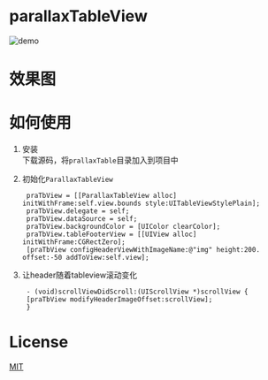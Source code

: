 # parallaxTableView
![demo](http://cl.ly/image/1W3A1r0m3r1D/Screen%20Recording%202015-03-26%20at%2011.28%20%E4%B8%8A%E5%8D%88.gif)
# 效果图

# 如何使用
1. 安装<br>
  下载源码，将`prallaxTable`目录加入到项目中  

2. 初始化`ParallaxTableView`  

        praTbView = [[ParallaxTableView alloc] initWithFrame:self.view.bounds style:UITableViewStylePlain];
    	praTbView.delegate = self;
    	praTbView.dataSource = self;
    	praTbView.backgroundColor = [UIColor clearColor];
    	praTbView.tableFooterView = [[UIView alloc] initWithFrame:CGRectZero];
	    [praTbView configHeaderViewWithImageName:@"img" height:200. offset:-50 addToView:self.view];

3. 让header随着tableview滚动变化  

  		- (void)scrollViewDidScroll:(UIScrollView *)scrollView {
	    [praTbView modifyHeaderImageOffset:scrollView];
	  	}

# License
  [MIT](http://choosealicense.com/licenses/mit/)
